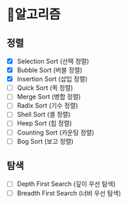 # 📖알고리즘 

## 정렬
- [X] Selection Sort (선택 정렬)
- [X] Bubble Sort (버블 정렬)
- [X] Insertion Sort (삽입 정렬) 
- [ ] Quick Sort (퀵 정렬) 
- [ ] Merge Sort (병합 정렬)
- [ ] Radix Sort (기수 정렬) 
- [ ] Shell Sort (셸 정렬)
- [ ] Heep Sort (힙 정렬)
- [ ] Counting Sort (카운팅 정렬)
- [ ] Bog Sort (보고 정렬) 

## 탐색
- [ ] Depth First Search (깊이 우선 탐색)
- [ ] Breadth First Search (너비 우선 탐색)
